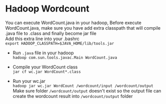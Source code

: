 # Hadoop Wordcount 
You can execute WordCount.java in your hadoop,
Before execute WordCount.java, make sure you have add extra classpath that will compile .java file to .class and finally become jar file<br>
Add this extra line into your .bashrc<br>
`export HADOOP_CLASSPATH=$JAVA_HOME/lib/tools.jar`<br>

* Run `.java` file in your hadoop<br>
`hadoop com.sun.tools.javac.Main WordCount.java`

* Compile your WordCount class<br>
`jar cf wc.jar WordCount*.class`

* Run your wc.jar<br>
`hadoop jar wc.jar WordCount /wordcount/input /wordcount/output`<br>
Make sure folder `/wordcount/output` doesn't exist so the output file can create the wordcount result into `/wordcount/output` folder
